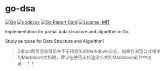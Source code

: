 # go-dsa
[![Go](https://github.com/qshuai/go-dsa/workflows/Go/badge.svg?branch=master)](https://github.com/qshuai/go-dsa/actions)
[![codecov](https://codecov.io/gh/qshuai/go-dsa/branch/master/graph/badge.svg)](https://codecov.io/gh/qshuai/go-dsa)
[![Go Report Card](https://goreportcard.com/badge/github.com/qshuai/go-dsa)](https://goreportcard.com/report/github.com/qshuai/go-dsa)
[![License: MIT](https://img.shields.io/badge/License-MIT-yellow.svg)](https://opensource.org/licenses/MIT)

Implementation for partial data structure and algorithm in Go.

Study purpose for Data Structure and Algorithm!

> Github网页渲染目前并不支持原生的Markdown公式，如果在浏览公式相关的Markdown文档时，建议在使用支持渲染公式的Markdown软件中浏览！！！
